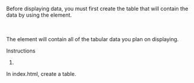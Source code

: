 Before displaying data, you must first create the table that will contain the data by using the <table> element.

<table>

</table>
The <table> element will contain all of the tabular data you plan on displaying.

Instructions

1.
In index.html, create a table.
